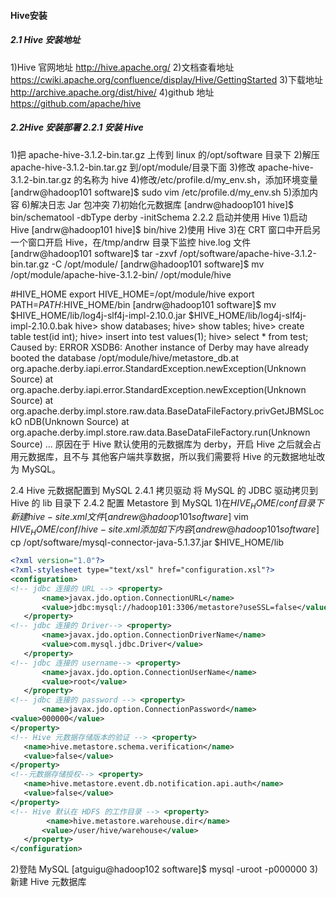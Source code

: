 #### Hive安装 
##### 2.1 Hive 安装地址
1)Hive 官网地址 http://hive.apache.org/
2)文档查看地址 https://cwiki.apache.org/confluence/display/Hive/GettingStarted
3)下载地址 http://archive.apache.org/dist/hive/
4)github 地址 https://github.com/apache/hive


##### 2.2Hive 安装部署 2.2.1 安装 Hive
1)把 apache-hive-3.1.2-bin.tar.gz 上传到 linux 的/opt/software 目录下 
2)解压 apache-hive-3.1.2-bin.tar.gz 到/opt/module/目录下面
3)修改 apache-hive-3.1.2-bin.tar.gz 的名称为 hive 
4)修改/etc/profile.d/my_env.sh，添加环境变量
    [andrw@hadoop101 software]$ sudo vim /etc/profile.d/my_env.sh
5)添加内容
6)解决日志 Jar 包冲突 
7)初始化元数据库
    [andrw@hadoop101 hive]$ bin/schematool -dbType derby -initSchema
2.2.2 启动并使用 Hive 1)启动 Hive
    [andrw@hadoop101 hive]$ bin/hive
2)使用 Hive
3)在 CRT 窗口中开启另一个窗口开启 Hive，在/tmp/andrw 目录下监控 hive.log 文件
    [andrw@hadoop101 software]$ tar -zxvf /opt/software/apache-hive-3.1.2-bin.tar.gz -C /opt/module/
    [andrw@hadoop101 software]$ mv /opt/module/apache-hive-3.1.2-bin/ /opt/module/hive

#HIVE_HOME
export HIVE_HOME=/opt/module/hive
export PATH=$PATH:$HIVE_HOME/bin
[andrw@hadoop101 software]$ mv $HIVE_HOME/lib/log4j-slf4j-impl-2.10.0.jar $HIVE_HOME/lib/log4j-slf4j-impl-2.10.0.bak
hive> show databases;
hive> show tables;
hive> create table test(id int);
hive> insert into test values(1);
hive> select * from test;
Caused by: ERROR XSDB6: Another instance of Derby may have already booted
the database /opt/module/hive/metastore_db.at
org.apache.derby.iapi.error.StandardException.newException(Unknown
Source)
       at
org.apache.derby.iapi.error.StandardException.newException(Unknown
Source) at
org.apache.derby.impl.store.raw.data.BaseDataFileFactory.privGetJBMSLockO
nDB(Unknown Source)
       at
org.apache.derby.impl.store.raw.data.BaseDataFileFactory.run(Unknown
Source)
...
原因在于 Hive 默认使用的元数据库为 derby，开启 Hive 之后就会占用元数据库，且不与 其他客户端共享数据，所以我们需要将 Hive 的元数据地址改为 MySQL。

2.4 Hive 元数据配置到 MySQL 2.4.1 拷贝驱动
将 MySQL 的 JDBC 驱动拷贝到 Hive 的 lib 目录下
2.4.2 配置 Metastore 到 MySQL 1)在$HIVE_HOME/conf 目录下新建 hive-site.xml 文件
    [andrew@hadoop101 software]$ vim $HIVE_HOME/conf/hive-site.xml
添加如下内容
   [andrew@hadoop101 software]$ cp /opt/software/mysql-connector-java-5.1.37.jar $HIVE_HOME/lib
```xml
<?xml version="1.0"?>
<?xml-stylesheet type="text/xsl" href="configuration.xsl"?>
<configuration>
<!-- jdbc 连接的 URL --> <property>
       <name>javax.jdo.option.ConnectionURL</name>
       <value>jdbc:mysql://hadoop101:3306/metastore?useSSL=false</value>
   </property>
<!-- jdbc 连接的 Driver--> <property>
       <name>javax.jdo.option.ConnectionDriverName</name>
       <value>com.mysql.jdbc.Driver</value>
   </property>
<!-- jdbc 连接的 username--> <property>
       <name>javax.jdo.option.ConnectionUserName</name>
       <value>root</value>
   </property>
<!-- jdbc 连接的 password --> <property>
       <name>javax.jdo.option.ConnectionPassword</name>
<value>000000</value>
</property>
<!-- Hive 元数据存储版本的验证 --> <property>
   <name>hive.metastore.schema.verification</name>
   <value>false</value>
</property>
<!--元数据存储授权--> <property>
   <name>hive.metastore.event.db.notification.api.auth</name>
   <value>false</value>
</property>
<!-- Hive 默认在 HDFS 的工作目录 --> <property>
        <name>hive.metastore.warehouse.dir</name>
       <value>/user/hive/warehouse</value>
   </property>
</configuration>

```

2)登陆 MySQL
[atguigu@hadoop102 software]$ mysql -uroot -p000000
3)新建 Hive 元数据库

